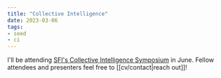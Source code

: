 ```yaml
---
title: "Collective Intelligence"
date: 2023-03-06
tags:
- seed
- ci
---
```

I'll be attending [SFI's Collective Intelligence Symposium](https://www.santafe.edu/conferences/collective-intelligence-2023/about) in June. Fellow attendees and presenters feel free to [[cv/contact|reach out]]!